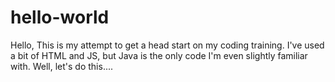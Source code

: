 # hello-world 
Hello,
This is my attempt to get a head start on my coding training.
I've used a bit of HTML and JS, but Java is the only code I'm even slightly familiar with. 
Well, let's do this....
